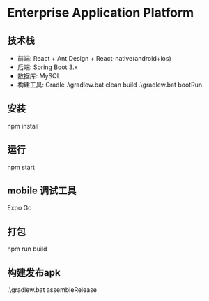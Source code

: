 # Enterprise Application Platform

## 技术栈
- 前端: React + Ant Design + React-native(android+ios)
- 后端: Spring Boot 3.x
- 数据库: MySQL
- 构建工具: Gradle  .\gradlew.bat clean build    .\gradlew.bat bootRun

## 安装
npm install

## 运行
npm start

## mobile 调试工具
Expo Go
## 打包
npm run build
## 构建发布apk
.\gradlew.bat assembleRelease